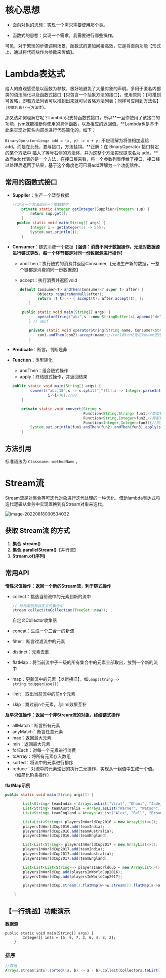 # 核心思想

+ 面向对象的思想：实现一个需求需要使用那个类。 

+ 函数式的思想：实现一个需求，我需要进行哪些操作。

可见，对于繁琐的步骤调用场景，函数式的更加间接高效，它是将面向功能【形式上，通过将代码块作为参数来传值】。



# Lambda表达式

给人的直观感受是以函数为参数，极好地避免了大量对象的声明。多用于匿名内部类的语法简化以及函数式接口【只包含一个抽象方法的接口】。使用原则：【可推到可省略，即若方法列表可以推到出来就可以省略方法列表；同样可应用到方法名】`(参数列表)->{方法体}`。

那又该如何理解它呢？Lambda只支持函数式接口，所以**一旦你使用了该接口的功能，jvm就能推断你使用的具体函数，以及相应的返回值。**Lambda也是基于此来实现对匿名内部类进行代码简化的。如下：

`BinaryOperator<Long> add = (x, y) -> x + y;` 不应理解为将值相加返给add。而是在此处，要与接口，方法挂钩。**正解：在 BinaryOperator 接口特定的某个方法中 插入了等号右侧的方法体，并为这整个方法实现提取名为 add。**故而add代表的是一个方法，在接口层来看，将一个参数列表传给了接口，接口经过处理后返回了结果，基于这个角度也可已将add理解为一个功能器件。

## 常用的函数式接口

+ **Supplier**：生产一个泛型数据

  ```java
  //定义一个方法返回一个整数数字
      private static Integer getInteger(Supplier<Integer> sup) {
          return sup.get();
      }
    public static void main(String[] args) {
          Integer i = getInteger(() -> 555);
          System.out.println(i);
      }
  ```

+ **Consumer**：链式消费一个数据【**强调：消费不同于数据操作，无法对数据源进行链式更改，每一个环节都是对同一份数据源进行操作**】

  + andThen：执行链式的消费并返回Consumer,【无法生产新的数据，一整个链都是消费的同一份数据源】

  + accept：执行消费并返回void

    ```java
    default Consumer<T> andThen(Consumer<? super T> after) {
            Objects.requireNonNull(after);
            return (T t) -> { accept(t); after.accept(t); };
        }
    ```

    ```java
     public static void main(String[] args) {
            operatorString("abc",s ->new StringBuffer(s).append("de"), s-> System.out.println(s+"f"));
        } // abcf
    
        private static void operatorString(String name, Consumer<String> con1, Consumer<String>con2){
            con1.andThen(con2).accept(name);//con1和con2先后对name进行消费
        }
    ```

+ **Predicate**：断言，判断是非

+ **Function**：类型转化

  + andThen：组合链式操作
  + apply：终结链式操作，并返回结果

  ```java
  public static void main(String[] args) {
          convert("abc,18",s -> s.split(",")[1],s -> Integer.parseInt(s),
                  i->i+70);//88
      }
  
      private static void convert(String s, 
                                  Function<String,String> fun1,//类型转换
                                  Function<String,Integer>fun2,//类型转换
                                  Function<Integer,Integer>fun3){//同型操作
          System.out.println(fun1.andThen(fun2).andThen(fun3).apply(s));
      }
  ```



## 方法引用

标准语法为 `Classname::methodName` 。



# Stream流

Stream流是对集合等可迭代对象进行迭代处理的一种优化，借助lambda表达式将迭代逻辑从业务中实现置换到有Stream对象来迭代。

![image-20220818000534032](https://lizhuo-file.oss-cn-hangzhou.aliyuncs.com/img/image-20220818000534032.png)

## 获取 Stream流 的方式

1. **集合.stream()**
2. **集合.parallelStream()**【并行流】
3. **Stream.of(序列)**

## 常用API

**惰性求值操作：返回一个新的Stream流，利于链式操作**

+ collect：挑选当前流中的元素到新的流中

  ```java
  // 将元素放到自定义的集合中
  stream.collect(toCollection(TreeSet::new));
  ```

  自定义Collector收集器

+ concat：生成一个二合一的新流

+ filter：断言过滤流中的元素

+ distinct：元素去重

+ flatMap：将当前流中子一级的所有集合中的元素全部取出，放到一个新的流中

+ map：更新流中的元素【以新换旧】，如`.map(string -> string.toUpperCase()) `

+ limit：取出当前流中的前n个元素

+ skip：跳过前n个元素，与limi效果互补

**及早求值操作：返回一个非Stream流的对象，终结链式操作**

+ allMatch：断言所有元素
+ anyMatch：断言任意元素
+ max：返回最大元素
+ min：返回最大元素
+ forEach：对每一个元素进行消费
+ toArray：将所有元素存入数组
+ sorted：将流中的元素进行排序
+ reduce：对流中的元素递归的执行二元操作，实现从一组值中生成一个值。（如简化阶乘操作）

**flatMap示例**

```java
public static void main(String args[]) {

		List<String> teamIndia = Arrays.asList("Virat", "Dhoni", "Jadeja");
		List<String> teamAustralia = Arrays.asList("Warner", "Watson", "Smith");
		List<String> teamEngland = Arrays.asList("Alex", "Bell", "Broad");

		List<List<String>> playersInWorldCup2016 = new ArrayList<>();
		playersInWorldCup2016.add(teamIndia);
		playersInWorldCup2016.add(teamAustralia);
		playersInWorldCup2016.add(teamEngland);

		List<List<String>> playersInWorldCup2017 = new ArrayList<>();
		playersInWorldCup2017.add(teamIndia);
		playersInWorldCup2017.add(teamAustralia);
		playersInWorldCup2017.add(teamEngland);

		List<List<List<String>>> playersInWorldCup = new ArrayList<>();
		playersInWorldCup.add(playersInWorldCup2016);
		playersInWorldCup.add(playersInWorldCup2017);

		playersInWorldCup.stream().flatMap(w->w.stream()).flatMap(a->a.stream()).forEach(strings -> System.out.println(strings));

	}
```

## 【一行挑战】功能演示

**数据源**

```
public static void main(String[] args) {
		Integer[] ints = {5, 9, 7, 3, 6, 4, 8, 2};
	}
```

### 排序

```java
//数组
Arrays.stream(ints).sorted((a, b) -> a - b).collect(Collectors.toList()).forEach((s) -> System.out.println(s));

```









